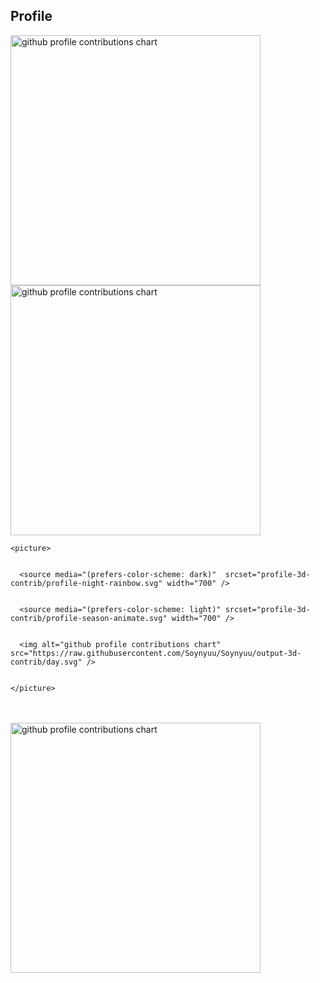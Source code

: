 ## Profile


<p align="left">
  <picture>
        <source media="(prefers-color-scheme: dark)"  srcset="output/metrics.base.svg" width="400" />
	<source media="(prefers-color-scheme: light)" srcset="output/metrics.base.svg" width="400" />
	<img alt="github profile contributions chart"    src="https://raw.githubusercontent.com/Soynyuu/Soynyuu/output-3d-contrib/day.svg" />
  </picture>
  <picture>
   	<source media="(prefers-color-scheme: dark)"  srcset="output/details.svg" width="400" />
	<source media="(prefers-color-scheme: light)" srcset="output/details.svg" width="400" />
	<img alt="github profile contributions chart"    src="https://raw.githubusercontent.com/Soynyuu/Soynyuu/output-3d-contrib/day.svg" />
  </picture>
</p>


<p align="left" >


	<picture>


	  <source media="(prefers-color-scheme: dark)"  srcset="profile-3d-contrib/profile-night-rainbow.svg" width="700" />


	  <source media="(prefers-color-scheme: light)" srcset="profile-3d-contrib/profile-season-animate.svg" width="700" />


	  <img alt="github profile contributions chart"    src="https://raw.githubusercontent.com/Soynyuu/Soynyuu/output-3d-contrib/day.svg" />


	</picture>


</p>　





<p align="left">


<picture>


  <source media="(prefers-color-scheme: light)"  srcset="output/metrics.plugin.achievements.compact.svg" width="400" />


  <source media="(prefers-color-scheme: dark)"  srcset="output/metrics.plugin.achievements.compact.svg" width="400" />


 <img alt="github profile contributions chart"    src="https://raw.githubusercontent.com/Soynyuu/Soynyuu/output-3d-contrib/day.svg" />


</picture>

